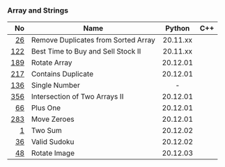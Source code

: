 ### Array and Strings

|                                                  No | Name                                |  Python  | C++ |
|----------------------------------------------------:|-------------------------------------|:--------:|:---:|
|  [26](../26.remove-duplicates-from-sorted-array.py) | Remove Duplicates from Sorted Array | 20.11.xx |     |
| [122](../122.best-time-to-buy-and-sell-stock-ii.py) | Best Time to Buy and Sell Stock II  | 20.11.xx |     |
|                       [189](../189.rotate-array.py) | Rotate Array                        | 20.12.01 |     |
|                 [217](../217.contains-duplicate.py) | Contains Duplicate                  | 20.12.01 |     |
|                      [136](../136.single-number.py) | Single Number                       |    -     |     |
|      [356](../350.intersection-of-two-arrays-ii.py) | Intersection of Two Arrays II       | 20.12.01 |     |
|                             [66](../66.plus-one.py) | Plus One                            | 20.12.01 |     |
|                        [283](../283.move-zeroes.py) | Move Zeroes                         | 20.12.01 |     |
|                                [1](../1.two-sum.py) | Two Sum                             | 20.12.02 |     |
|                         [36](../36.valid-sudoku.py) | Valid Sudoku                        | 20.12.02 |     |
|                         [48](../48.rotate-image.py) | Rotate Image                        | 20.12.03 |     |